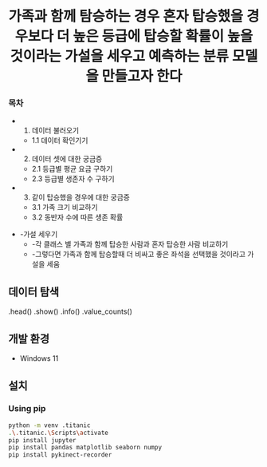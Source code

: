 <h1 align="center"> 가족과 함께 탐승하는 경우 혼자 탑승했을 경우보다 더 높은 등급에 탑승할 확률이 높을 것이라는 가설을 세우고 예측하는 분류 모델을 만들고자 한다  </h1>

### 목차

* 1. 데이터 불러오기
    * 1.1 데이터 확인기기

* 2. 데이터 셋에 대한 궁금증
    * 2.1 등급별 평균 요금 구하기
    * 2.3 등급별 생존자 수 구하기

* 3. 같이 탑승했을 경우에 대한 궁금증
    * 3.1 가족 크기 비교하기
    * 3.2 동반자 수에 따른 생존 확률
- -가설 세우기
    - -각 클래스 별 가족과 함께 탑승한 사람과 혼자 탑승한 사람 비교하기
    - -그렇다면 가족과 함께 탑승할때 더 비싸고 좋은 좌석을 선택했을 것이라고 가설을 세움

<!-- <br>
<div>

</div> -->


## 데이터 탐색
.head()
.show()
.info()
.value_counts()

## 개발 환경
- Windows 11
 
## 설치
 
### Using pip
```bash
python -m venv .titanic
.\.titanic.\Scripts\activate
pip install jupyter
pip install pandas matplotlib seaborn numpy
pip install pykinect-recorder
```
